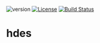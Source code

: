 ![version](https://img.shields.io/badge/version-1.2.3-green)
[![License](https://img.shields.io/badge/License-Apache%202.0-green.svg)](https://opensource.org/licenses/Apache-2.0)
[![Build Status](https://travis-ci.com/cam-barts/ObeyTheTestingGoat.svg?branch=master)](https://travis-ci.com/cam-barts/ObeyTheTestingGoat)

# hdes

